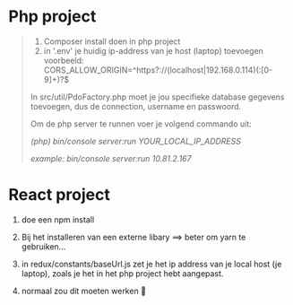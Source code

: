 # Php project

> 1. Composer install doen in php project
> 2. in '.env' je huidig ip-address van je host (laptop) toevoegen
>    voorbeeld: CORS_ALLOW_ORIGIN=^https?://(localhost|192\.168\.0\.114)(:[0-9]+)?\$
>
> In src/util/PdoFactory.php moet je jou specifieke database gegevens toevoegen, dus de connection, username en passwoord.
>
> Om de php server te runnen voer je volgend commando uit:
>
> _(php) bin/console server:run YOUR_LOCAL_IP_ADDRESS_
>
> _example: bin/console server:run 10.81.2.167_

# React project

1. doe een npm install
2. Bij het installeren van een externe libary ==> beter om yarn te gebruiken...
3. in redux/constants/baseUrl.js zet je het ip address van je local host (je laptop), zoals je het in het php project hebt aangepast.

4. normaal zou dit moeten werken :clap:
